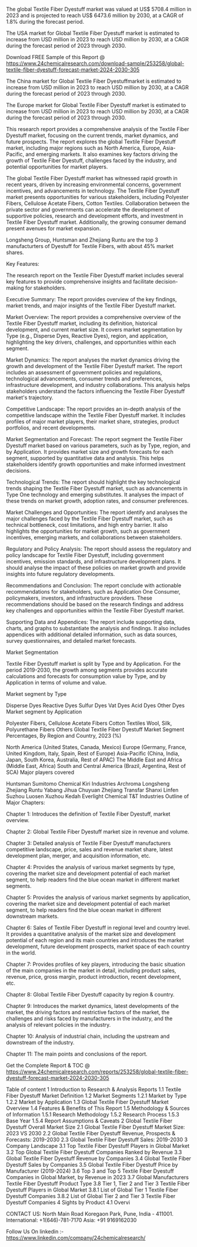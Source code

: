 The global Textile Fiber Dyestuff market was valued at US$ 5708.4 million in 2023 and is projected to reach US$ 6473.6 million by 2030, at a CAGR of 1.8% during the forecast period.

The USA market for Global Textile Fiber Dyestuff market is estimated to increase from USD million in 2023 to reach USD million by 2030, at a CAGR during the forecast period of 2023 through 2030.

Download FREE Sample of this Report @ https://www.24chemicalresearch.com/download-sample/253258/global-textile-fiber-dyestuff-forecast-market-2024-2030-305

The China market for Global Textile Fiber Dyestuffmarket is estimated to increase from USD million in 2023 to reach USD million by 2030, at a CAGR during the forecast period of 2023 through 2030.

The Europe market for Global Textile Fiber Dyestuff market is estimated to increase from USD million in 2023 to reach USD million by 2030, at a CAGR during the forecast period of 2023 through 2030.

This research report provides a comprehensive analysis of the Textile Fiber Dyestuff market, focusing on the current trends, market dynamics, and future prospects. The report explores the global Textile Fiber Dyestuff market, including major regions such as North America, Europe, Asia-Pacific, and emerging markets. It also examines key factors driving the growth of Textile Fiber Dyestuff, challenges faced by the industry, and potential opportunities for market players.

The global Textile Fiber Dyestuff market has witnessed rapid growth in recent years, driven by increasing environmental concerns, government incentives, and advancements in technology. The Textile Fiber Dyestuff market presents opportunities for various stakeholders, including Polyester Fibers, Cellulose Acetate Fibers, Cotton Textiles. Collaboration between the private sector and governments can accelerate the development of supportive policies, research and development efforts, and investment in Textile Fiber Dyestuff market. Additionally, the growing consumer demand present avenues for market expansion.

Longsheng Group, Huntsman and Zhejiang Runtu are the top 3 manufacturters of Dyestuff for Textile Fibers, with about 45% market shares.

Key Features:

The research report on the Textile Fiber Dyestuff market includes several key features to provide comprehensive insights and facilitate decision-making for stakeholders.

Executive Summary: The report provides overview of the key findings, market trends, and major insights of the Textile Fiber Dyestuff market.

Market Overview: The report provides a comprehensive overview of the Textile Fiber Dyestuff market, including its definition, historical development, and current market size. It covers market segmentation by Type (e.g., Disperse Dyes, Reactive Dyes), region, and application, highlighting the key drivers, challenges, and opportunities within each segment.

Market Dynamics: The report analyses the market dynamics driving the growth and development of the Textile Fiber Dyestuff market. The report includes an assessment of government policies and regulations, technological advancements, consumer trends and preferences, infrastructure development, and industry collaborations. This analysis helps stakeholders understand the factors influencing the Textile Fiber Dyestuff market's trajectory.

Competitive Landscape: The report provides an in-depth analysis of the competitive landscape within the Textile Fiber Dyestuff market. It includes profiles of major market players, their market share, strategies, product portfolios, and recent developments.

Market Segmentation and Forecast: The report segment the Textile Fiber Dyestuff market based on various parameters, such as by Type, region, and by Application. It provides market size and growth forecasts for each segment, supported by quantitative data and analysis. This helps stakeholders identify growth opportunities and make informed investment decisions.

Technological Trends: The report should highlight the key technological trends shaping the Textile Fiber Dyestuff market, such as advancements in Type One technology and emerging substitutes. It analyses the impact of these trends on market growth, adoption rates, and consumer preferences.

Market Challenges and Opportunities: The report identify and analyses the major challenges faced by the Textile Fiber Dyestuff market, such as technical bottleneck, cost limitations, and high entry barrier. It also highlights the opportunities for market growth, such as government incentives, emerging markets, and collaborations between stakeholders.

Regulatory and Policy Analysis: The report should assess the regulatory and policy landscape for Textile Fiber Dyestuff, including government incentives, emission standards, and infrastructure development plans. It should analyse the impact of these policies on market growth and provide insights into future regulatory developments.

Recommendations and Conclusion: The report conclude with actionable recommendations for stakeholders, such as Application One Consumer, policymakers, investors, and infrastructure providers. These recommendations should be based on the research findings and address key challenges and opportunities within the Textile Fiber Dyestuff market.

Supporting Data and Appendices: The report include supporting data, charts, and graphs to substantiate the analysis and findings. It also includes appendices with additional detailed information, such as data sources, survey questionnaires, and detailed market forecasts.

Market Segmentation

Textile Fiber Dyestuff market is split by Type and by Application. For the period 2019-2030, the growth among segments provides accurate calculations and forecasts for consumption value by Type, and by Application in terms of volume and value.

Market segment by Type

Disperse Dyes
Reactive Dyes
Sulfur Dyes
Vat Dyes
Acid Dyes
Other Dyes
Market segment by Application

Polyester Fibers, Cellulose Acetate Fibers
Cotton Textiles
Wool, Silk, Polyurethane Fibers
Others
Global Textile Fiber Dyestuff Market Segment Percentages, By Region and Country, 2023 (%)

North America (United States, Canada, Mexico)
Europe (Germany, France, United Kingdom, Italy, Spain, Rest of Europe)
Asia-Pacific (China, India, Japan, South Korea, Australia, Rest of APAC)
The Middle East and Africa (Middle East, Africa)
South and Central America (Brazil, Argentina, Rest of SCA)
Major players covered

Huntsman
Sumitomo Chemical
Kiri Industries
Archroma
Longsheng
Zhejiang Runtu
Yabang
Jihua
Chuyuan
Zhejiang Transfar
Shanxi Linfen
Suzhou Luosen
Xuzhou Kedah
Everlight Chemical
T&T Industries
Outline of Major Chapters:

Chapter 1: Introduces the definition of Textile Fiber Dyestuff, market overview.

Chapter 2: Global Textile Fiber Dyestuff market size in revenue and volume.

Chapter 3: Detailed analysis of Textile Fiber Dyestuff manufacturers competitive landscape, price, sales and revenue market share, latest development plan, merger, and acquisition information, etc.

Chapter 4: Provides the analysis of various market segments by type, covering the market size and development potential of each market segment, to help readers find the blue ocean market in different market segments.

Chapter 5: Provides the analysis of various market segments by application, covering the market size and development potential of each market segment, to help readers find the blue ocean market in different downstream markets.

Chapter 6: Sales of Textile Fiber Dyestuff in regional level and country level. It provides a quantitative analysis of the market size and development potential of each region and its main countries and introduces the market development, future development prospects, market space of each country in the world.

Chapter 7: Provides profiles of key players, introducing the basic situation of the main companies in the market in detail, including product sales, revenue, price, gross margin, product introduction, recent development, etc.

Chapter 8: Global Textile Fiber Dyestuff capacity by region & country.

Chapter 9: Introduces the market dynamics, latest developments of the market, the driving factors and restrictive factors of the market, the challenges and risks faced by manufacturers in the industry, and the analysis of relevant policies in the industry.

Chapter 10: Analysis of industrial chain, including the upstream and downstream of the industry.

Chapter 11: The main points and conclusions of the report.

Get the Complete Report & TOC @ https://www.24chemicalresearch.com/reports/253258/global-textile-fiber-dyestuff-forecast-market-2024-2030-305

Table of content
1 Introduction to Research & Analysis Reports
1.1 Textile Fiber Dyestuff Market Definition
1.2 Market Segments
1.2.1 Market by Type
1.2.2 Market by Application
1.3 Global Textile Fiber Dyestuff Market Overview
1.4 Features & Benefits of This Report
1.5 Methodology & Sources of Information
1.5.1 Research Methodology
1.5.2 Research Process
1.5.3 Base Year
1.5.4 Report Assumptions & Caveats
2 Global Textile Fiber Dyestuff Overall Market Size
2.1 Global Textile Fiber Dyestuff Market Size: 2023 VS 2030
2.2 Global Textile Fiber Dyestuff Revenue, Prospects & Forecasts: 2019-2030
2.3 Global Textile Fiber Dyestuff Sales: 2019-2030
3 Company Landscape
3.1 Top Textile Fiber Dyestuff Players in Global Market
3.2 Top Global Textile Fiber Dyestuff Companies Ranked by Revenue
3.3 Global Textile Fiber Dyestuff Revenue by Companies
3.4 Global Textile Fiber Dyestuff Sales by Companies
3.5 Global Textile Fiber Dyestuff Price by Manufacturer (2019-2024)
3.6 Top 3 and Top 5 Textile Fiber Dyestuff Companies in Global Market, by Revenue in 2023
3.7 Global Manufacturers Textile Fiber Dyestuff Product Type
3.8 Tier 1, Tier 2 and Tier 3 Textile Fiber Dyestuff Players in Global Market
3.8.1 List of Global Tier 1 Textile Fiber Dyestuff Companies
3.8.2 List of Global Tier 2 and Tier 3 Textile Fiber Dyestuff Companies
4 Sights by Product
4.1 Overvi

CONTACT US:
North Main Road Koregaon Park, Pune, India - 411001.
International: +1(646)-781-7170
Asia: +91 9169162030

Follow Us On linkedin :- https://www.linkedin.com/company/24chemicalresearch/
